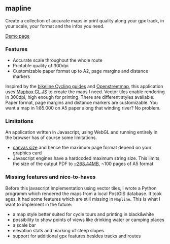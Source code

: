 ## mapline


Create a collection of accurate maps in print quality along your gpx track, in
your scale, your format and the infos you need.

[Demo page](https://sgelb.github.io/demo/mapline/)

### Features
- Accurate scale throughout the whole route
- Printable quality of 300dpi
- Customizable paper format up to A2, page margins and distance markers

Inspired by the [bikeline Cycling
guides](http://www.esterbauer.com/international.html) and
[Openstreetmap](https://www.openstreetmap.org/about), this application uses
[Mapbox GL JS](https://www.mapbox.com/mapbox-gl-js/api/) to create the maps I
need. Vector tiles enable rendering in 300dpi, high enough for printing. There
are different styles available. Paper format, page margins and distance markers
are customizable. You want a map in 1:85.000 on A5 paper along that winding
river? No problem.

### Limitations

An application written in Javascript, using WebGL and running entirely in the
browser has of course some limitations.
- [canvas size](https://webglstats.com/webgl/parameter/MAX_RENDERBUFFER_SIZE) and hence the maximum page format depend on your graphics card
- Javascript engines have a hardcoded maximum string size. This limits the size of the output PDF to [~268.44MB](https://github.com/atom/atom/issues/7210#issuecomment-160994222), ~100 pages of A5 format

### Missing features and nice-to-haves

Before this javascript implementation using vector tiles, I wrote a Python programm which rendered the maps from a local PostGIS database. It took ages, it had some features which are still missing in `Mapline`. This is what I want to implement in the future:
- a map style better suited for cycle tours and printing in black&white
- possibility to show points of views like drinking water or camping places
- a scale bar
- elevation stats and marking of steep slopes
- support for additional gpx features besides tracks and routes

